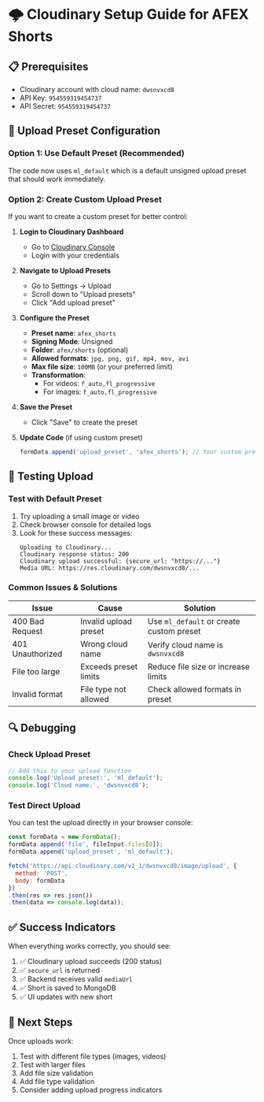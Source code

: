 # 🌩️ Cloudinary Setup Guide for AFEX Shorts

## 📋 Prerequisites
- Cloudinary account with cloud name: `dwsnvxcd8`
- API Key: `954559319454737`
- API Secret: `954559319454737`

## 🔧 Upload Preset Configuration

### Option 1: Use Default Preset (Recommended)
The code now uses `ml_default` which is a default unsigned upload preset that should work immediately.

### Option 2: Create Custom Upload Preset

If you want to create a custom preset for better control:

1. **Login to Cloudinary Dashboard**
   - Go to [Cloudinary Console](https://console.cloudinary.com)
   - Login with your credentials

2. **Navigate to Upload Presets**
   - Go to Settings → Upload
   - Scroll down to "Upload presets"
   - Click "Add upload preset"

3. **Configure the Preset**
   - **Preset name**: `afex_shorts`
   - **Signing Mode**: Unsigned
   - **Folder**: `afex/shorts` (optional)
   - **Allowed formats**: `jpg, png, gif, mp4, mov, avi`
   - **Max file size**: `100MB` (or your preferred limit)
   - **Transformation**: 
     - For videos: `f_auto,fl_progressive`
     - For images: `f_auto,fl_progressive`

4. **Save the Preset**
   - Click "Save" to create the preset

5. **Update Code** (if using custom preset)
   ```javascript
   formData.append('upload_preset', 'afex_shorts'); // Your custom preset
   ```

## 🧪 Testing Upload

### Test with Default Preset
1. Try uploading a small image or video
2. Check browser console for detailed logs
3. Look for these success messages:
   ```
   Uploading to Cloudinary...
   Cloudinary response status: 200
   Cloudinary upload successful: {secure_url: "https://..."}
   Media URL: https://res.cloudinary.com/dwsnvxcd8/...
   ```

### Common Issues & Solutions

| Issue | Cause | Solution |
|-------|-------|----------|
| 400 Bad Request | Invalid upload preset | Use `ml_default` or create custom preset |
| 401 Unauthorized | Wrong cloud name | Verify cloud name is `dwsnvxcd8` |
| File too large | Exceeds preset limits | Reduce file size or increase limits |
| Invalid format | File type not allowed | Check allowed formats in preset |

## 🔍 Debugging

### Check Upload Preset
```javascript
// Add this to your upload function
console.log('Upload preset:', 'ml_default');
console.log('Cloud name:', 'dwsnvxcd8');
```

### Test Direct Upload
You can test the upload directly in your browser console:
```javascript
const formData = new FormData();
formData.append('file', fileInput.files[0]);
formData.append('upload_preset', 'ml_default');

fetch('https://api.cloudinary.com/v1_1/dwsnvxcd8/image/upload', {
  method: 'POST',
  body: formData
})
.then(res => res.json())
.then(data => console.log(data));
```

## ✅ Success Indicators

When everything works correctly, you should see:
1. ✅ Cloudinary upload succeeds (200 status)
2. ✅ `secure_url` is returned
3. ✅ Backend receives valid `mediaUrl`
4. ✅ Short is saved to MongoDB
5. ✅ UI updates with new short

## 🚀 Next Steps

Once uploads work:
1. Test with different file types (images, videos)
2. Test with larger files
3. Add file size validation
4. Add file type validation
5. Consider adding upload progress indicators 
